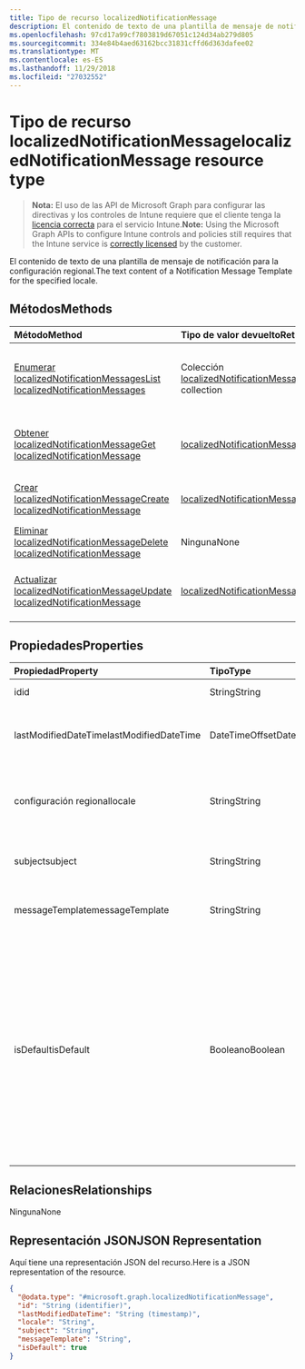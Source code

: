 ```yaml
---
title: Tipo de recurso localizedNotificationMessage
description: El contenido de texto de una plantilla de mensaje de notificación para la configuración regional.
ms.openlocfilehash: 97cd17a99cf7803819d67051c124d34ab279d805
ms.sourcegitcommit: 334e84b4aed63162bcc31831cffd6d363dafee02
ms.translationtype: MT
ms.contentlocale: es-ES
ms.lasthandoff: 11/29/2018
ms.locfileid: "27032552"
---
```

# <a name="localizednotificationmessage-resource-type"></a><span data-ttu-id="40232-103">Tipo de recurso localizedNotificationMessage</span><span class="sxs-lookup"><span data-stu-id="40232-103">localizedNotificationMessage resource type</span></span>

> <span data-ttu-id="40232-104">**Nota:** El uso de las API de Microsoft Graph para configurar las directivas y los controles de Intune requiere que el cliente tenga la [licencia correcta](https://go.microsoft.com/fwlink/?linkid=839381) para el servicio Intune.</span><span class="sxs-lookup"><span data-stu-id="40232-104">**Note:** Using the Microsoft Graph APIs to configure Intune controls and policies still requires that the Intune service is [correctly licensed](https://go.microsoft.com/fwlink/?linkid=839381) by the customer.</span></span>

<span data-ttu-id="40232-105">El contenido de texto de una plantilla de mensaje de notificación para la configuración regional.</span><span class="sxs-lookup"><span data-stu-id="40232-105">The text content of a Notification Message Template for the specified locale.</span></span>
## <a name="methods"></a><span data-ttu-id="40232-106">Métodos</span><span class="sxs-lookup"><span data-stu-id="40232-106">Methods</span></span>
|<span data-ttu-id="40232-107">Método</span><span class="sxs-lookup"><span data-stu-id="40232-107">Method</span></span>|<span data-ttu-id="40232-108">Tipo de valor devuelto</span><span class="sxs-lookup"><span data-stu-id="40232-108">Return Type</span></span>|<span data-ttu-id="40232-109">Descripción</span><span class="sxs-lookup"><span data-stu-id="40232-109">Description</span></span>|
|:---|:---|:---|
|[<span data-ttu-id="40232-110">Enumerar localizedNotificationMessages</span><span class="sxs-lookup"><span data-stu-id="40232-110">List localizedNotificationMessages</span></span>](../api/intune-notification-localizednotificationmessage-list.md)|<span data-ttu-id="40232-111">Colección [localizedNotificationMessage](../resources/intune-notification-localizednotificationmessage.md)</span><span class="sxs-lookup"><span data-stu-id="40232-111">[localizedNotificationMessage](../resources/intune-notification-localizednotificationmessage.md) collection</span></span>|<span data-ttu-id="40232-112">Enumere las propiedades y las relaciones de los objetos [localizedNotificationMessage](../resources/intune-notification-localizednotificationmessage.md).</span><span class="sxs-lookup"><span data-stu-id="40232-112">List properties and relationships of the [localizedNotificationMessage](../resources/intune-notification-localizednotificationmessage.md) objects.</span></span>|
|[<span data-ttu-id="40232-113">Obtener localizedNotificationMessage</span><span class="sxs-lookup"><span data-stu-id="40232-113">Get localizedNotificationMessage</span></span>](../api/intune-notification-localizednotificationmessage-get.md)|[<span data-ttu-id="40232-114">localizedNotificationMessage</span><span class="sxs-lookup"><span data-stu-id="40232-114">localizedNotificationMessage</span></span>](../resources/intune-notification-localizednotificationmessage.md)|<span data-ttu-id="40232-115">Lea las propiedades y las relaciones del objeto [localizedNotificationMessage](../resources/intune-notification-localizednotificationmessage.md).</span><span class="sxs-lookup"><span data-stu-id="40232-115">Read properties and relationships of the [localizedNotificationMessage](../resources/intune-notification-localizednotificationmessage.md) object.</span></span>|
|[<span data-ttu-id="40232-116">Crear localizedNotificationMessage</span><span class="sxs-lookup"><span data-stu-id="40232-116">Create localizedNotificationMessage</span></span>](../api/intune-notification-localizednotificationmessage-create.md)|[<span data-ttu-id="40232-117">localizedNotificationMessage</span><span class="sxs-lookup"><span data-stu-id="40232-117">localizedNotificationMessage</span></span>](../resources/intune-notification-localizednotificationmessage.md)|<span data-ttu-id="40232-118">Cree un objeto [localizedNotificationMessage](../resources/intune-notification-localizednotificationmessage.md).</span><span class="sxs-lookup"><span data-stu-id="40232-118">Create a new [localizedNotificationMessage](../resources/intune-notification-localizednotificationmessage.md) object.</span></span>|
|[<span data-ttu-id="40232-119">Eliminar localizedNotificationMessage</span><span class="sxs-lookup"><span data-stu-id="40232-119">Delete localizedNotificationMessage</span></span>](../api/intune-notification-localizednotificationmessage-delete.md)|<span data-ttu-id="40232-120">Ninguna</span><span class="sxs-lookup"><span data-stu-id="40232-120">None</span></span>|<span data-ttu-id="40232-121">Elimina un [localizedNotificationMessage](../resources/intune-notification-localizednotificationmessage.md).</span><span class="sxs-lookup"><span data-stu-id="40232-121">Deletes a [localizedNotificationMessage](../resources/intune-notification-localizednotificationmessage.md).</span></span>|
|[<span data-ttu-id="40232-122">Actualizar localizedNotificationMessage</span><span class="sxs-lookup"><span data-stu-id="40232-122">Update localizedNotificationMessage</span></span>](../api/intune-notification-localizednotificationmessage-update.md)|[<span data-ttu-id="40232-123">localizedNotificationMessage</span><span class="sxs-lookup"><span data-stu-id="40232-123">localizedNotificationMessage</span></span>](../resources/intune-notification-localizednotificationmessage.md)|<span data-ttu-id="40232-124">Actualice las propiedades de un objeto [localizedNotificationMessage](../resources/intune-notification-localizednotificationmessage.md).</span><span class="sxs-lookup"><span data-stu-id="40232-124">Update the properties of a [localizedNotificationMessage](../resources/intune-notification-localizednotificationmessage.md) object.</span></span>|

## <a name="properties"></a><span data-ttu-id="40232-125">Propiedades</span><span class="sxs-lookup"><span data-stu-id="40232-125">Properties</span></span>
|<span data-ttu-id="40232-126">Propiedad</span><span class="sxs-lookup"><span data-stu-id="40232-126">Property</span></span>|<span data-ttu-id="40232-127">Tipo</span><span class="sxs-lookup"><span data-stu-id="40232-127">Type</span></span>|<span data-ttu-id="40232-128">Descripción</span><span class="sxs-lookup"><span data-stu-id="40232-128">Description</span></span>|
|:---|:---|:---|
|<span data-ttu-id="40232-129">id</span><span class="sxs-lookup"><span data-stu-id="40232-129">id</span></span>|<span data-ttu-id="40232-130">String</span><span class="sxs-lookup"><span data-stu-id="40232-130">String</span></span>|<span data-ttu-id="40232-131">Clave de la entidad.</span><span class="sxs-lookup"><span data-stu-id="40232-131">Key of the entity.</span></span>|
|<span data-ttu-id="40232-132">lastModifiedDateTime</span><span class="sxs-lookup"><span data-stu-id="40232-132">lastModifiedDateTime</span></span>|<span data-ttu-id="40232-133">DateTimeOffset</span><span class="sxs-lookup"><span data-stu-id="40232-133">DateTimeOffset</span></span>|<span data-ttu-id="40232-134">Fecha y hora en la que se modificó el objeto por última vez.</span><span class="sxs-lookup"><span data-stu-id="40232-134">DateTime the object was last modified.</span></span>|
|<span data-ttu-id="40232-135">configuración regional</span><span class="sxs-lookup"><span data-stu-id="40232-135">locale</span></span>|<span data-ttu-id="40232-136">String</span><span class="sxs-lookup"><span data-stu-id="40232-136">String</span></span>|<span data-ttu-id="40232-137">La configuración regional para la que se destina este mensaje.</span><span class="sxs-lookup"><span data-stu-id="40232-137">The Locale for which this message is destined.</span></span>|
|<span data-ttu-id="40232-138">subject</span><span class="sxs-lookup"><span data-stu-id="40232-138">subject</span></span>|<span data-ttu-id="40232-139">String</span><span class="sxs-lookup"><span data-stu-id="40232-139">String</span></span>|<span data-ttu-id="40232-140">El asunto de la plantilla del mensaje.</span><span class="sxs-lookup"><span data-stu-id="40232-140">The Message Template Subject.</span></span>|
|<span data-ttu-id="40232-141">messageTemplate</span><span class="sxs-lookup"><span data-stu-id="40232-141">messageTemplate</span></span>|<span data-ttu-id="40232-142">String</span><span class="sxs-lookup"><span data-stu-id="40232-142">String</span></span>|<span data-ttu-id="40232-143">El contenido de la plantilla del mensaje.</span><span class="sxs-lookup"><span data-stu-id="40232-143">The Message Template content.</span></span>|
|<span data-ttu-id="40232-144">isDefault</span><span class="sxs-lookup"><span data-stu-id="40232-144">isDefault</span></span>|<span data-ttu-id="40232-145">Booleano</span><span class="sxs-lookup"><span data-stu-id="40232-145">Boolean</span></span>|<span data-ttu-id="40232-146">Marca para indicar si se trata de la configuración regional predeterminada para la reserva del idioma.</span><span class="sxs-lookup"><span data-stu-id="40232-146">Flag to indicate whether or not this is the default locale for language fallback.</span></span> <span data-ttu-id="40232-147">Solo se puede establecer esta marca.</span><span class="sxs-lookup"><span data-stu-id="40232-147">This flag can only be set.</span></span> <span data-ttu-id="40232-148">Para eliminarla, establezca esta propiedad en true en otro mensaje de notificación localizado.</span><span class="sxs-lookup"><span data-stu-id="40232-148">To unset, set this property to true on another Localized Notification Message.</span></span>|

## <a name="relationships"></a><span data-ttu-id="40232-149">Relaciones</span><span class="sxs-lookup"><span data-stu-id="40232-149">Relationships</span></span>
<span data-ttu-id="40232-150">Ninguna</span><span class="sxs-lookup"><span data-stu-id="40232-150">None</span></span>
## <a name="json-representation"></a><span data-ttu-id="40232-151">Representación JSON</span><span class="sxs-lookup"><span data-stu-id="40232-151">JSON Representation</span></span>
<span data-ttu-id="40232-152">Aquí tiene una representación JSON del recurso.</span><span class="sxs-lookup"><span data-stu-id="40232-152">Here is a JSON representation of the resource.</span></span>
<!-- {
  "blockType": "resource",
  "keyProperty": "id",
  "@odata.type": "microsoft.graph.localizedNotificationMessage"
}
-->
``` json
{
  "@odata.type": "#microsoft.graph.localizedNotificationMessage",
  "id": "String (identifier)",
  "lastModifiedDateTime": "String (timestamp)",
  "locale": "String",
  "subject": "String",
  "messageTemplate": "String",
  "isDefault": true
}
```



